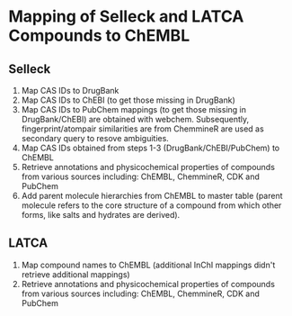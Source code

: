 # Mapping of Selleck and LATCA Compounds to ChEMBL

## Selleck
1. Map CAS IDs to DrugBank
2. Map CAS IDs to ChEBI (to get those missing in DrugBank)
3. Map CAS IDs to PubChem mappings (to get those missing in DrugBank/ChEBI) are obtained with webchem. Subsequently, fingerprint/atompair similarities are from ChemmineR are used as secondary query to resove ambiguities.
4. Map CAS IDs obtained from steps 1-3 (DrugBank/ChEBI/PubChem) to ChEMBL
5. Retrieve annotations and physicochemical properties of compounds from various sources including: ChEMBL, ChemmineR, CDK and PubChem
6. Add parent molecule hierarchies from ChEMBL to master table (parent molecule refers to the core structure of a compound from which other forms, like salts and hydrates are derived).

## LATCA
1. Map compound names to ChEMBL (additional InChI mappings didn't retrieve additional mappings)
2. Retrieve annotations and physicochemical properties of compounds from various sources including: ChEMBL, ChemmineR, CDK and PubChem


